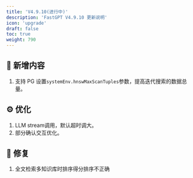 ```yaml
---
title: 'V4.9.10(进行中)'
description: 'FastGPT V4.9.10 更新说明'
icon: 'upgrade'
draft: false
toc: true
weight: 790
---
```



## 🚀 新增内容

1. 支持 PG 设置`systemEnv.hnswMaxScanTuples`参数，提高迭代搜索的数据总量。

## ⚙️ 优化

1. LLM stream调用，默认超时调大。
2. 部分确认交互优化。

## 🐛 修复

1. 全文检索多知识库时排序得分排序不正确
